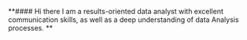 **#### Hi there
I am a results-oriented data analyst
with excellent communication skills, as
well as a deep understanding of data
Analysis processes.
**
